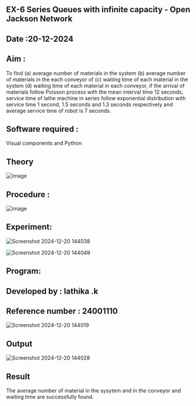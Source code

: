 ## EX-6 Series Queues with infinite capacity - Open Jackson Network
## Date :20-12-2024
## Aim :
To find (a) average number of materials in the system (b) average number of materials in the each conveyor of (c) waiting time of each material in the system (d) waiting time of each material in each conveyor, if the arrival  of materials follow Poisson process with the mean interval time 12 seconds, service time of  lathe machine in series follow exponential distribution  with service time  1 second, 1.5 seconds and 1.3 seconds respectively and average service time of robot is 7 seconds.

## Software required :
Visual components and Python

## Theory

![image](https://user-images.githubusercontent.com/103921593/203239736-7b81f599-71a8-4ae7-b63e-5d98acd9ea54.png)


## Procedure :

![image](https://user-images.githubusercontent.com/103921593/203239789-bc870dce-6727-487b-a0e2-4fc3f5114889.png)


## Experiment:
![Screenshot 2024-12-20 144038](https://github.com/user-attachments/assets/ca941e41-af21-46d9-a9b6-87fdb0048bbb)

![Screenshot 2024-12-20 144049](https://github.com/user-attachments/assets/c4a4eadb-6ed4-4812-bdd5-884ff1479b39)

## Program:
## Developed by : lathika .k
## Reference number : 24001110


![Screenshot 2024-12-20 144019](https://github.com/user-attachments/assets/1a40ae70-a952-402e-adc1-dfdda251ccd5)


## Output
![Screenshot 2024-12-20 144028](https://github.com/user-attachments/assets/0652f33d-a1b8-4a28-b161-ce3d29a02343)

## Result
The average number of material in the sysytem and in the conveyor and waiting time are successfully found.
